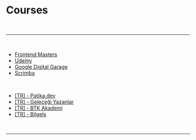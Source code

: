 # Courses

<br>

---

<br>

- [Frontend Masters](https://frontendmasters.com/)
- [Udemy](https://www.udemy.com/)
- [Google Digital Garage](https://learndigital.withgoogle.com/digitalgarage/)
- [Scrimba](https://scrimba.com/)

<br>

- [[TR] - Patika.dev](https://app.patika.dev/paths)
- [[TR] - Geleceği Yazanlar](https://gelecegiyazanlar.turkcell.com.tr/)
- [[TR] - BTK Akademi](https://www.btkakademi.gov.tr/portal)
- [[TR] - Bilgeİş](https://bilgeis.net/)

<br>

---
